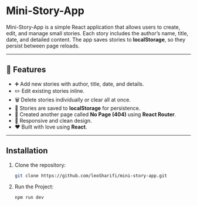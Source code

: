 <!--## Screenshots -->

<!-- You can add screenshots here -->

<!-- ![Mini-Story-App Screenshot](link-to-your-screenshot.png) -->

<!-- --- -->

# Mini-Story-App

Mini-Story-App is a simple React application that allows users to create, edit, and manage small stories. Each story includes the author’s name, title, date, and detailed content. The app saves stories to **localStorage**, so they persist between page reloads.

---

## 🚀 Features

- ➕ Add new stories with author, title, date, and details.  
- ✏️ Edit existing stories inline.  
- 🗑️ Delete stories individually or clear all at once.  
- 💾 Stories are saved to **localStorage** for persistence.  
- 🧭 Created another page called **No Page (404)** using **React Router**.  
- 🎨 Responsive and clean design.  
- ❤️ Built with love using **React**.

---


## Installation

1. Clone the repository:
   ```bash
   git clone https://github.com/leoSharifi/mini-story-app.git
   ```
2. Run the Project:
   ```bash
   npm run dev
   ```
